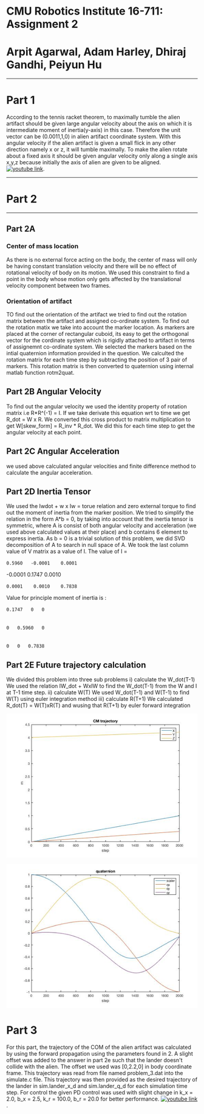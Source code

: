 # CMU Robotics Institute 16-711:  Assignment 2 
# Arpit Agarwal, Adam Harley, Dhiraj Gandhi, Peiyun Hu
----
# Part 1
According to the tennis racket theorem, to maximally tumble the alien artifact should be given large angular velocity about the axis on which it is intermediate moment of inertia(y-axis) in this case. Therefore the unit vector can be (0.0011,1,0) in alien artifact coordinate system. With this angular velocity if the alien artifact is given a small flick in any other direction namely x or z, it will tumble maximally. To make the alien rotate about a fixed axis it should be given angular velocity only along a single axis x,y,z because initially the axis of alien are given to be aligned.
[![youtube link](http://img.youtube.com/vi/5jx8qBW6Ke4/0.jpg)](https://www.youtube.com/watch?v=5jx8qBW6Ke4). 

----
# Part 2 
----
## Part 2A
### Center of mass location
As there is no external force acting on the body, the center of mass will only be having constant translation velocity and there will be no effect of rotational velocity of body on its motion. We used this constraint to find a point in the body whose motion only gets affected by the translational velocity component between two frames. 
### Orientation of artifact
TO find out the orientation of the artifact we tried to find out the rotation matrix between the artifact and assigned co-ordinate system. To find out the rotation matix we take into account the marker location. As markers are placed at the corner of rectangular cuboid, its easy to get the orthogonal vector for the cordinate system which is rigidly attached to artifact in terms of assignemnt co-ordinate system. We selected the markers based on the intial quaternion information provided in the question. We calculted the rotation matrix for each time step by subtracting the position of 3 pair of markers. This rotation matrix is then converted to quaternion using internal matlab function rotm2quat.

## Part 2B Angular Velocity
To find out the angular velocity we used the identity property of rotation matrix i.e R*R^(-1) = I. If we take derivate this equation wrt to time we get R_dot = W x R. We converted this cross product to matrix multiplication to get W[skew_form] = R_inv * R_dot. We did this for each time step to get the angular velocity at each point.

## Part 2C Angular Acceleration
we used above calculated angular velocities and finite difference method to calculate the angular acceleration.

## Part 2D Inertia Tensor
We used the Iwdot + w x Iw = torue relation and zero external torque to find out the moment of inertia from the marker position. We tried to simplify the relation in the form A*b = 0, by taking into account that the inertia tensor is symmetric, where A is consist of both angular velocity and acceleration (we used above calculated values at their place) and b contains 6 element to express inertia. As b = 0  is a trivial solution of this problem, we did SVD decomposition of A to search in null space of A. We took the last column value of V matrix as a value of I.
The value of I =


    0.5960   -0.0001    0.0001


   -0.0001    0.1747    0.0010


    0.0001    0.0010    0.7838

Value for principle moment of inertia is :

	0.1747   0   0


	0   0.5960   0


   	0   0   0.7838



## Part 2E Future trajectory calculation
We divided this problem into three sub problems
i) calculate the W_dot(T-1)
We used the relation IW_dot + WxIW to find the W_dot(T-1) from the W and I at T-1 time step.
ii) calculate W(T)
We used W_dot(T-1) and W(T-1) to find W(T) using euler integration method 
iii) calculate R(T+1)
We calculated R_dot(T) = W(T)xR(T) and wusing that R(T+1) by euler forward integration

![picture alt](https://raw.githubusercontent.com/Dhiraj100892/kdc_assignment/master/assign_3/2E/cm.jpg "Title is optional") 

![picture alt](https://raw.githubusercontent.com/Dhiraj100892/kdc_assignment/master/assign_3/2E/quat.jpg "Title is optional") 
 
# Part 3
For this part, the trajectory of the COM of the alien artifact was calculated by using the forward propagation using the parameters found in 2. A slight offset was added to the answer in part 2e such that the lander doesn't collide with the alien. The offset we used was [0,2.2,0] in body coordinate frame.
This trajectory was read from file named problem_3.dat into the simulate.c file. This trajectory was then provided as the desired trajectory of the lander in sim.lander_x_d and sim.lander_q_d for each simulation time step. 
For control the given PD control was used with slight change in k_x = 2.0, b_x = 2.5, k_r = 100.0, b_r = 20.0 for better performance.
[![youtube link](http://img.youtube.com/vi/lmFVAADCh6I/0.jpg)](https://www.youtube.com/watch?v=lmFVAADCh6I). 


